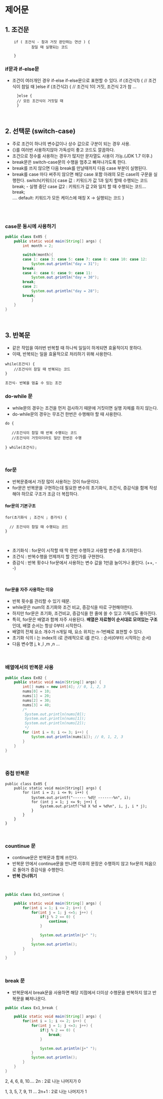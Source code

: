 # 제어문
## 1. 조건문
		if ( 조건식 - 참과 거짓 판단하는 연산 ) {
				참일 때 실행되는 코드

		}

### if문과 if-else문
- 조건이 여러개인 경우 if-else if-else문으로 표현할 수 있다.
		if (조건식1) { 
				// 조건식이 참일 때
		}else if (조건식2) {
			// 조건식 1이 거짓, 조건식 2가 참
		...
		
		}else {
		// 모든 조건식이 거짓일 때
		}
<br>

## 2. 선택문 (switch-case)
- 주로 조건이 하나의 변수값이나 상수 값으로 구분이 되는 경우 사용.
- {}를 여러번 사용하지않아 가독성이 좋고 코드도 깔끔하다.
- 조건으로 정수를 사용하는 경우가 많지만 문자열도 사용이 가능.(JDK 1.7 이후.)
- break문은 switch-case문의 수행을 멈추고 빠져나가도록 한다.
- break를 쓰지 않으면 다음 break를 만날때까지 다음 case 부분이 실행된다.
- break를 case 마다 써주지 않으면 해당 case 포함 아래의 모든 case의 구문을 실행한다.
		switch(키워드){
			case 값 :
					키워드가 값 1과 일치 할때 수행되는 코드
					break;  - 실행 중단
			case 값2 :
					키워드가 값 2와 일치 할 때 수행되는 코드...
					break;  
			....
			default:
					키워드가 모든 케이스에 매칭 X -> 실행되는 코드
		}
<br>
<br>

### case문 동시에 사용하기
```java
public class Ex05 {
    public static void main(String[] args) {
        int month = 2;

        switch(month){
        case 1: case 3: case 5: case 7: case 8: case 10: case 12:
            System.out.println("day = 31");
        break;
        case 4: case 6: case 9: case 11:
            System.out.println("day = 30");
        break;
        case 2:
            System.out.println("day = 28");
        break;
            }
    }
}
```
<br>


## 3. 반복문
- 같은 작업을 여러번 반복할 때 하나씩 일일이 하게되면 효율적이지 못하다.
- 이때, 반복되는 일을 효율적으로 처리하기 위해 사용한다.

```
while(조건식) {
    //조건식이 참일 때 반복되는 코드
}

조건식- 반복을 멈출 수 있는 조건
```
<bar>

### do-while 문
- while문의 경우는 조건을 먼저 검사하기 때문에 거짓이면 실행 자체를 하지 않는다.
- do-while문의 경우는 무조건 한번은 수행해야 할 때 사용한다.
```
do {

   //조건식이 참일 때 반복 수행되는 코드
   //조건식이 거짓이더라도 일단 한번은 수행
   
} while(조건식);
```
<br>

### for문
- 반복문중에서 가장 많이 사용하는 것이 for문이다.
- for문은 반복문을 구현하는데 필요한 변수의 초기화식, 조건식, 증감식을 함께 작성해야 하므로 구조가 조금 더 복잡하다.

#### for문의 기본구조
```
for(초기화식 ; 조건식 ; 증가식) {

  // 조건식이 참일 때 수행되는 코드
}
```
<br>

- 초기화식 : for문이 시작할 때 딱 한번 수행하고 사용할 변수를 초기화한다.
- 조건식 : 반복수행을 언제까지 할 것인가를 구현한다.
- 증감식 : 반복 횟수나 for문에서 사용하는 변수 값을 1만큼 늘이거나 줄인다. (++, --)
<br>

#### for문을 자주 사용하는 이유
- 반복 횟수를 관리할 수 있기 때문.
- while문은 num의 초기화와 조건 비교, 증감식을 따로 구현해야한다.
- 하지만 for문은 초기화, 조건비교, 증감식을 한 줄에 쓸 수 있고 가독성도 좋아진다.
- 특히, for문은 배열과 함께 자주 사용된다. **배열은 자료형이 순서대로 모여있는 구조**인데, 배열 순서는 항상 0부터 시작한다. 
- 배열의 전체 요소 개수가 n개일 때, 요소 위치는 n-1번째로 표현할 수 있다.
- 초기화 식의 i 는 index의 i로 관례적으로 i를 쓴다. : 순서(0부터 시작하는 순서)
- 다음 변수명 j, k ,l ,m ,n ...
<br>

### 배열에서의 반복문 사용
```java
public class Ex02 {
    public static void main(String[] args) {
        int[] nums = new int[4]; // 0, 1, 2, 3
        nums[0] = 10;
        nums[1] = 20;
        nums[2] = 30;
        nums[3] = 40;
        /*
         System.out.println(nums[0]);
         System.out.println(nums[1]);
         System.out.println(nums[2]);
         */
        for (int i = 0; i <= 3; i++) {
            System.out.println(nums[i]); // 0, 1, 2, 3
        }
    }
}
```
<br>

### 중첩 반복문
```
public class Ex05 {
    public static void main(String[] args) {
        for (int i = 2; i <= 9; i++) {
            System.out.printf("------ %d단 -------%n", i);
            for (int j = 1; j <= 9; j++) {
                System.out.printf("%d X %d = %d%n", i, j, i * j);
            }
        }
    }
}
```
<br>

### countinue 문
- continue문은 반복문과 함께 쓰인다. 
- 반복문 안에서 continue문을 만나면 이후의 문장은 수행하지 않고 for문의 처음으로 돌아가 증감식을 수행한다.
- **반복 건너뛰기**
<br>

```java
public class Ex1_continue {

	public static void main(String[] args) {
		for(int i = 1; i <= 2; i++) {
			for(int j = 1; j <=5; j++) {
				if(j % 2 == 0) {
					continue;
				}
				
				System.out.println(j+" ");
			}
			System.out.println();
		}
	}
}

```
<br>


### break 문
- 반복문에서 break문을 사용하면 해당 지점에서 더이상 수행문을 반복하지 않고 반복문을 빠져나온다.

```java
public class Ex1_break {

	public static void main(String[] args) {
		for(int i = 1; i <= 2; i++) {
			for(int j = 1; j <=3; j++) {
				if(j % 2 == 0) {
					break;
				}
				
				System.out.println(j+" ");
			}
			System.out.println();
		}
	}
}

```




2, 4, 6, 8, 10.... 2n : 2로 나눈 나머지가 0 

1, 3, 5, 7, 9, 11 ... 2n+1 : 2로 나눈 나머지가 1




























